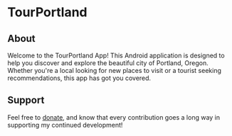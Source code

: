 # TourPortland

## About

Welcome to the TourPortland App! This Android application is designed to help you discover and explore the beautiful city of Portland, Oregon. Whether you're a local looking for new places to visit or a tourist seeking recommendations, this app has got you covered.

## Support

Feel free to [donate](https://ko-fi.com/rickynguyen), and know that every contribution goes a long way in supporting my continued development!
